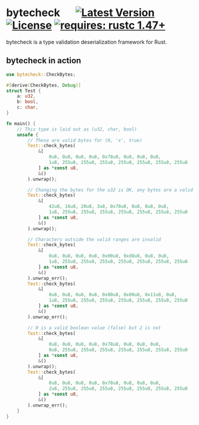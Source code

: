 # bytecheck &emsp; [![Latest Version]][crates.io] [![License]][license path] [![requires: rustc 1.47+]][Rust 1.47]

[Latest Version]: https://img.shields.io/crates/v/bytecheck.svg
[crates.io]: https://crates.io/crates/bytecheck
[License]: https://img.shields.io/badge/license-MIT-blue.svg
[license path]: https://github.com/djkoloski/bytecheck/blob/master/LICENSE
[requires: rustc 1.47+]: https://img.shields.io/badge/rustc-1.47+-lightgray.svg
[Rust 1.47]: https://blog.rust-lang.org/2020/10/08/Rust-1.47.html

bytecheck is a type validation deserialization framework for Rust.

## bytecheck in action

```rust
use bytecheck::CheckBytes;

#[derive(CheckBytes, Debug)]
struct Test {
    a: u32,
    b: bool,
    c: char,
}

fn main() {
    // This type is laid out as (u32, char, bool)
    unsafe {
        // These are valid bytes for (0, 'x', true)
        Test::check_bytes(
            &[
                0u8, 0u8, 0u8, 0u8, 0x78u8, 0u8, 0u8, 0u8,
                1u8, 255u8, 255u8, 255u8, 255u8, 255u8, 255u8, 255u8
            ] as *const u8,
            &()
        ).unwrap();

        // Changing the bytes for the u32 is OK, any bytes are a valid u32
        Test::check_bytes(
            &[
                42u8, 16u8, 20u8, 3u8, 0x78u8, 0u8, 0u8, 0u8,
                1u8, 255u8, 255u8, 255u8, 255u8, 255u8, 255u8, 255u8
            ] as *const u8,
            &()
        ).unwrap();

        // Characters outside the valid ranges are invalid
        Test::check_bytes(
            &[
                0u8, 0u8, 0u8, 0u8, 0x00u8, 0xd8u8, 0u8, 0u8,
                1u8, 255u8, 255u8, 255u8, 255u8, 255u8, 255u8, 255u8
            ] as *const u8,
            &()
        ).unwrap_err();
        Test::check_bytes(
            &[
                0u8, 0u8, 0u8, 0u8, 0x00u8, 0x00u8, 0x11u8, 0u8,
                1u8, 255u8, 255u8, 255u8, 255u8, 255u8, 255u8, 255u8
            ] as *const u8,
            &()
        ).unwrap_err();

        // 0 is a valid boolean value (false) but 2 is not
        Test::check_bytes(
            &[
                0u8, 0u8, 0u8, 0u8, 0x78u8, 0u8, 0u8, 0u8,
                0u8, 255u8, 255u8, 255u8, 255u8, 255u8, 255u8, 255u8
            ] as *const u8,
            &()
        ).unwrap();
        Test::check_bytes(
            &[
                0u8, 0u8, 0u8, 0u8, 0x78u8, 0u8, 0u8, 0u8,
                2u8, 255u8, 255u8, 255u8, 255u8, 255u8, 255u8, 255u8
            ] as *const u8,
            &()
        ).unwrap_err();
    }
}
```